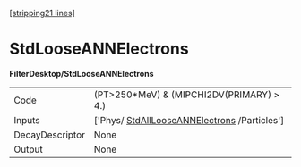 [[stripping21 lines]](./stripping21-commonparticles)

# StdLooseANNElectrons

**FilterDesktop/StdLooseANNElectrons**

|                 |                                                                                         |
|-----------------|-----------------------------------------------------------------------------------------|
| Code            | (PT\>250\*MeV) & (MIPCHI2DV(PRIMARY) \> 4.)                                             |
| Inputs          | ['Phys/ [StdAllLooseANNElectrons](./stripping21-stdalllooseannelectrons) /Particles'] |
| DecayDescriptor | None                                                                                    |
| Output          | None                                                                                    |
